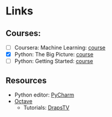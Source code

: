 # Links

## Courses:

* [ ] Coursera: Machine Learning: [course](https://www.coursera.org/learn/machine-learning/home/welcome)
* [x] Python: The Big Picture: [course](https://app.pluralsight.com/library/courses/python-big-picture)
* [ ] Python: Getting Started: [course](https://app.pluralsight.com/library/courses/python-getting-started/table-of-contents)

## Resources

* Python editor: [PyCharm](https://www.jetbrains.com/pycharm/)
* [Octave](https://www.gnu.org/software/octave/)
  * Tutorials: [DrapsTV](https://www.youtube.com/watch?v=X0xLTKRWPgo&list=PL1A2CSdiySGJ6oZe6XB-TTCFuHc5Fs1PO)

